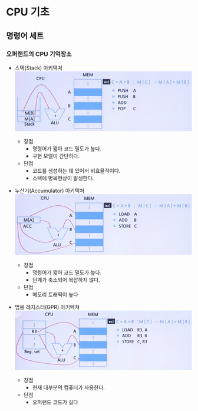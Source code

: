 # CPU 기초

## 명령어 세트

### 오퍼랜드의 CPU 기억장소

* 스택(Stack) 아키텍쳐
    ![](../resources/op-architecture-1.png)
    * 장점
        * 명령어가 짧아 코드 밀도가 높다.
        * 구현 모델이 간단하다.
    * 단점
        * 코드를 생성하는 데 있어서 비효율적이다.
        * 스택에 병목현상이 발생한다.
    
* 누산기(Accumulator) 아키텍쳐
    ![](../resources/op-architecture-2.png)
    * 장점
        * 명령어가 짧아 코드 밀도가 높다.
        * 단계가 축소되어 복잡하지 않다.
    * 단점
        * 메모리 트래픽이 높다

* 범용 레지스터(GPR) 아키텍쳐
    ![](../resources/op-architecture-3.png)
    * 장점
        * 현재 대부분의 컴퓨터가 사용한다.
    * 단점
        * 오퍼랜드 코드가 길다
